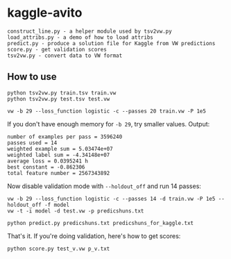 kaggle-avito
============

	construct_line.py - a helper module used by tsv2vw.py
	load_attribs.py - a demo of how to load attribs
	predict.py - produce a solution file for Kaggle from VW predictions
	score.py - get validation scores
	tsv2vw.py - convert data to VW format
	
How to use
----------

	python tsv2vw.py train.tsv train.vw
	python tsv2vw.py test.tsv test.vw
	
	vw -b 29 --loss_function logistic -c --passes 20 train.vw -P 1e5
	
If you don't have enough memory for `-b 29`, try smaller values. Output:

	number of examples per pass = 3596240
	passes used = 14
	weighted example sum = 5.03474e+07
	weighted label sum = -4.34148e+07
	average loss = 0.0395241 h
	best constant = -0.862306
	total feature number = 2567343892

Now disable validation mode with `--holdout_off` and run 14 passes:

	vw -b 29 --loss_function logistic -c --passes 14 -d train.vw -P 1e5 --holdout_off -f model
	vw -t -i model -d test.vw -p predicshuns.txt
	
	python predict.py predicshuns.txt predicshuns_for_kaggle.txt
	
That's it. If you're doing validation, here's how to get scores:

	python score.py test_v.vw p_v.txt
	